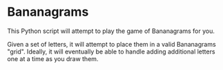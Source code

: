 # Bananagrams

This Python script will attempt to play the game of Bananagrams for you.

Given a set of letters, it will attempt to place them in a valid Bananagrams "grid". Ideally, it will eventually be able to handle adding additional letters one at a time as you draw them.
